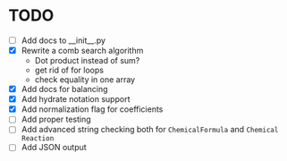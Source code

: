 # TODO
- [ ] Add docs to \_\_init__.py
- [x] Rewrite a comb search algorithm
  - Dot product instead of sum?
  - get rid of for loops
  - check equality in one array
- [x] Add docs for balancing
- [x] Add hydrate notation support
- [x] Add normalization flag for coefficients
- [ ] Add proper testing
- [ ] Add advanced string checking both for `ChemicalFormula` and `Chemical Reaction`
- [ ] Add JSON output